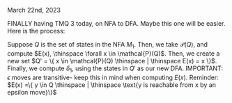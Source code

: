 March 22nd, 2023

FINALLY having TMQ 3 today, on NFA to DFA. Maybe this one will be easier. Here is the process:

Suppose $Q$ is the set of states in the NFA $M_1$. Then, we take $\mathcal{P}(Q)$, and compute $E(x), \thinspace \forall x \in \mathcal{P}(Q)$. Then, we create a new set $Q' = \{ x \in \mathcal{P}(Q) \thinspace | \thinspace E(x) = x \}$. Finally, we compute $\delta_1$, using the states in $Q'$ as our new DFA. IMPORTANT: $\epsilon$ moves are transitive- keep this in mind when computing $E(x)$. 
Reminder: $E(x) =\{ y \in Q \thinspace | \thinspace \text{y is reachable from x by an epsilon move}\}$  